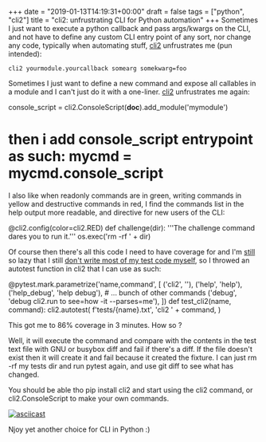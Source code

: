 +++
date = "2019-01-13T14:19:31+00:00"
draft = false
tags = ["python", "cli2"]
title = "cli2: unfrustrating CLI for Python automation"
+++
Sometimes I just want to execute a python callback and pass args/kwargs on the CLI, and not have to define any custom CLI entry point of any sort, nor change any code, typically when automating stuff, [cli2](https://pypi.org/project/cli2/) unfrustrates me (pun intended):


    cli2 yourmodule.yourcallback somearg somekwarg=foo


Sometimes I just want to define a new command and expose all callables in a module and I can't just do it with a one-liner. [cli2](https://yourlabs.io/oss/cli2) unfrustrates me again:


   console_script = cli2.ConsoleScript(__doc__).add_module('mymodule')
   # then i add console_script entrypoint as such: mycmd = mycmd.console_script


I also like when readonly commands are in green, writing commands in yellow and destructive commands in red, I find the commands list in the help output more readable, and directive for new users of the CLI:


   @cli2.config(color=cli2.RED)
   def challenge(dir):
      '''The challenge command dares you to run it.'''
      os.exec('rm -rf ' + dir)


Of course then there's all this code I need to have coverage for and I'm
[still](https://pypi.org/project/django-dbdiff) so lazy that I still [don't write most of my test code myself](https://pypi.org/project/django-responsediff/), so I throwed an autotest function in cli2 that I can use as such:


   @pytest.mark.parametrize('name,command', [
       ('cli2', ''),
       ('help', 'help'),
       ('help_debug', 'help debug'),
       # ... bunch of other commands
       ('debug', 'debug cli2.run to see=how -it --parses=me'),
   ])
   def test_cli2(name, command):
       cli2.autotest(
           f'tests/{name}.txt',
           'cli2 ' + command,
       )


This got me to 86% coverage in 3 minutes. How so ?

Well, it will execute the command and compare with the contents in the test text file with GNU or busybox diff and fail if there's a diff. If the file doesn't exist then it will create it and fail because it created the fixture. I can just rm -rf my tests dir and run pytest again, and use git diff to see what has changed.

You should be able tho pip install cli2 and start using the cli2 command, or cli2.ConsoleScript to make your own commands.

[![asciicast](https://asciinema.org/a/221137.svg)](https://asciinema.org/a/221137)

Njoy yet another choice for CLI in Python :)